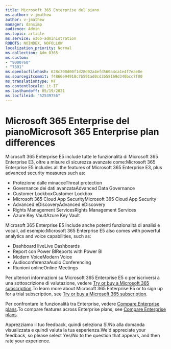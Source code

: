 ```yaml
---
title: Microsoft 365 Enterprise del piano
ms.author: v-jmathew
author: v-jmathew
manager: dansimp
audience: Admin
ms.topic: article
ms.service: o365-administration
ROBOTS: NOINDEX, NOFOLLOW
localization_priority: Normal
ms.collection: Adm_O365
ms.custom:
- "9000760"
- "7391"
ms.openlocfilehash: 628c200d00f1d28d02a4efd560a4ca1e4f7eae0e
ms.sourcegitcommit: f4866e94918c7b591ad0cd3b58169d340bcc7f00
ms.translationtype: MT
ms.contentlocale: it-IT
ms.lasthandoff: 05/19/2021
ms.locfileid: "52539756"
---
```

# <a name="microsoft-365-enterprise-plan-differences"></a><span data-ttu-id="cc462-102">Microsoft 365 Enterprise del piano</span><span class="sxs-lookup"><span data-stu-id="cc462-102">Microsoft 365 Enterprise plan differences</span></span>

<span data-ttu-id="cc462-103">Microsoft 365 Enterprise E5 include tutte le funzionalità di Microsoft 365 Enterprise E3, oltre a misure di sicurezza avanzate come:</span><span class="sxs-lookup"><span data-stu-id="cc462-103">Microsoft 365 Enterprise E5 includes all the features of Microsoft 365 Enterprise E3, plus advanced security measures such as:</span></span>

- <span data-ttu-id="cc462-104">Protezione dalle minacce</span><span class="sxs-lookup"><span data-stu-id="cc462-104">Threat protection</span></span>
- <span data-ttu-id="cc462-105">Governance dei dati avanzata</span><span class="sxs-lookup"><span data-stu-id="cc462-105">Advanced Data Governance</span></span>
- <span data-ttu-id="cc462-106">Customer Lockbox</span><span class="sxs-lookup"><span data-stu-id="cc462-106">Customer Lockbox</span></span>
- <span data-ttu-id="cc462-107">Microsoft 365 Cloud App Security</span><span class="sxs-lookup"><span data-stu-id="cc462-107">Microsoft 365 Cloud App Security</span></span>
- <span data-ttu-id="cc462-108">Advanced eDiscovery</span><span class="sxs-lookup"><span data-stu-id="cc462-108">Advanced eDiscovery</span></span>
- <span data-ttu-id="cc462-109">Rights Management Services</span><span class="sxs-lookup"><span data-stu-id="cc462-109">Rights Management Services</span></span>
- <span data-ttu-id="cc462-110">Azure Key Vault</span><span class="sxs-lookup"><span data-stu-id="cc462-110">Azure Key Vault</span></span>

<span data-ttu-id="cc462-111">Microsoft 365 Enterprise E5 include anche potenti funzionalità di analisi e vocali, ad esempio:</span><span class="sxs-lookup"><span data-stu-id="cc462-111">Microsoft 365 Enterprise E5 also comes with powerful analytics and voice capabilities, such as:</span></span>

- <span data-ttu-id="cc462-112">Dashboard live</span><span class="sxs-lookup"><span data-stu-id="cc462-112">Live Dashboards</span></span>
- <span data-ttu-id="cc462-113">Report con Power BI</span><span class="sxs-lookup"><span data-stu-id="cc462-113">Reports with Power BI</span></span>
- <span data-ttu-id="cc462-114">Modern Voice</span><span class="sxs-lookup"><span data-stu-id="cc462-114">Modern Voice</span></span>
- <span data-ttu-id="cc462-115">Audioconferenza</span><span class="sxs-lookup"><span data-stu-id="cc462-115">Audio Conferencing</span></span>
- <span data-ttu-id="cc462-116">Riunioni online</span><span class="sxs-lookup"><span data-stu-id="cc462-116">Online Meetings</span></span>

<span data-ttu-id="cc462-117">Per ulteriori informazioni su Microsoft 365 Enterprise E5 o per iscriversi a una sottoscrizione di valutazione, vedere [Try or buy a Microsoft 365 subscription](https://go.microsoft.com/fwlink/?linkid=2099673).</span><span class="sxs-lookup"><span data-stu-id="cc462-117">To learn more about Microsoft 365 Enterprise E5 or to sign up for a trial subscription, see [Try or buy a Microsoft 365 subscription](https://go.microsoft.com/fwlink/?linkid=2099673).</span></span>

<span data-ttu-id="cc462-118">Per confrontare le funzionalità tra Enterprise, vedere [Compare Enterprise plans](https://go.microsoft.com/fwlink/?linkid=2097200).</span><span class="sxs-lookup"><span data-stu-id="cc462-118">To compare features across Enterprise plans, see [Compare Enterprise plans](https://go.microsoft.com/fwlink/?linkid=2097200).</span></span>

<span data-ttu-id="cc462-119">Apprezziamo il tuo feedback, quindi seleziona Sì/No alla domanda visualizzata e quindi valuta la tua esperienza.</span><span class="sxs-lookup"><span data-stu-id="cc462-119">We'd appreciate your feedback, so please select Yes/No to the question that appears, and then rate your experience.</span></span>
